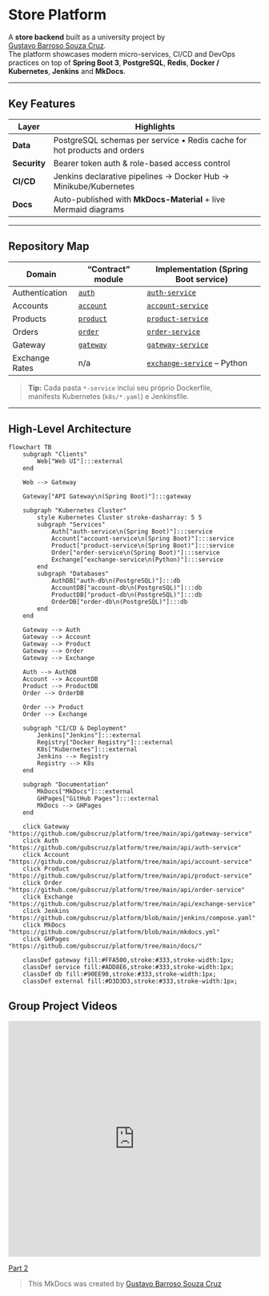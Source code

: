 # Store Platform

A **store backend** built as a university project by  
[Gustavo Barroso Souza Cruz](https://github.com/Gubscruz).  
The platform showcases modern micro-services, CI/CD and DevOps practices on top of **Spring Boot 3**, **PostgreSQL**, **Redis**, **Docker / Kubernetes**, **Jenkins** and **MkDocs**.

---

## Key Features
| Layer        | Highlights                                                                      |
|--------------|---------------------------------------------------------------------------------|
| **Data**     | PostgreSQL schemas per service • Redis cache for hot products and orders        |
| **Security** | Bearer token auth & role-based access control                                   |
| **CI/CD**    | Jenkins declarative pipelines → Docker Hub → Minikube/​Kubernetes                |
| **Docs**     | Auto-published with **MkDocs-Material** + live Mermaid diagrams                  |

---

## Repository Map

| Domain            | “Contract” module                                                           | Implementation (Spring Boot service)                                                 |
|-------------------|------------------------------------------------------------------------------|--------------------------------------------------------------------------------------|
| Authentication    | [`auth`](https://github.com/Gubscruz/auth)                                   | [`auth-service`](https://github.com/Gubscruz/auth-service)                            |
| Accounts          | [`account`](https://github.com/Gubscruz/account)                             | [`account-service`](https://github.com/Gubscruz/account-service)                      |
| Products          | [`product`](https://github.com/Gubscruz/product)                             | [`product-service`](https://github.com/Gubscruz/product-service)                      |
| Orders            | [`order`](https://github.com/Gubscruz/order)                                 | [`order-service`](https://github.com/Gubscruz/order-service)                          |
| Gateway           | [`gateway`](https://github.com/Gubscruz/gateway)                             | [`gateway-service`](https://github.com/Gubscruz/gateway-service)                      |
| Exchange Rates    | n/a                                                                          | [`exchange-service`](https://github.com/Gubscruz/exchange-service) – Python           |

> **Tip:** Cada pasta `*-service` inclui seu próprio Dockerfile,  
> manifests Kubernetes (`k8s/*.yaml`) e Jenkinsfile.

---

## High-Level Architecture

```mermaid
flowchart TB
    subgraph "Clients"
        Web["Web UI"]:::external
    end

    Web --> Gateway

    Gateway["API Gateway\n(Spring Boot)"]:::gateway

    subgraph "Kubernetes Cluster"
        style Kubernetes Cluster stroke-dasharray: 5 5
        subgraph "Services"
            Auth["auth-service\n(Spring Boot)"]:::service
            Account["account-service\n(Spring Boot)"]:::service
            Product["product-service\n(Spring Boot)"]:::service
            Order["order-service\n(Spring Boot)"]:::service
            Exchange["exchange-service\n(Python)"]:::service
        end
        subgraph "Databases"
            AuthDB["auth-db\n(PostgreSQL)"]:::db
            AccountDB["account-db\n(PostgreSQL)"]:::db
            ProductDB["product-db\n(PostgreSQL)"]:::db
            OrderDB["order-db\n(PostgreSQL)"]:::db
        end
    end

    Gateway --> Auth
    Gateway --> Account
    Gateway --> Product
    Gateway --> Order
    Gateway --> Exchange

    Auth --> AuthDB
    Account --> AccountDB
    Product --> ProductDB
    Order --> OrderDB

    Order --> Product
    Order --> Exchange

    subgraph "CI/CD & Deployment"
        Jenkins["Jenkins"]:::external
        Registry["Docker Registry"]:::external
        K8s["Kubernetes"]:::external
        Jenkins --> Registry
        Registry --> K8s
    end

    subgraph "Documentation"
        MkDocs["MkDocs"]:::external
        GHPages["GitHub Pages"]:::external
        MkDocs --> GHPages
    end

    click Gateway "https://github.com/gubscruz/platform/tree/main/api/gateway-service"
    click Auth "https://github.com/gubscruz/platform/tree/main/api/auth-service"
    click Account "https://github.com/gubscruz/platform/tree/main/api/account-service"
    click Product "https://github.com/gubscruz/platform/tree/main/api/product-service"
    click Order "https://github.com/gubscruz/platform/tree/main/api/order-service"
    click Exchange "https://github.com/gubscruz/platform/tree/main/api/exchange-service"
    click Jenkins "https://github.com/gubscruz/platform/blob/main/jenkins/compose.yaml"
    click MkDocs "https://github.com/gubscruz/platform/blob/main/mkdocs.yml"
    click GHPages "https://github.com/gubscruz/platform/tree/main/docs/"

    classDef gateway fill:#FFA500,stroke:#333,stroke-width:1px;
    classDef service fill:#ADD8E6,stroke:#333,stroke-width:1px;
    classDef db fill:#90EE90,stroke:#333,stroke-width:1px;
    classDef external fill:#D3D3D3,stroke:#333,stroke-width:1px;
```


## Group Project Videos

<iframe
  width="100%"
  height="470"
  src="https://www.youtube.com/embed/eFAjEHgr9Eo"
  title="Group Project Video"
  frameborder="0"
  allow="accelerometer; autoplay; clipboard-write; encrypted-media; gyroscope; picture-in-picture; web-share"
  allowfullscreen>
</iframe>


[Part 2](https://www.youtube.com/watch?v=ZtHgf-SulBY&ab_channel=AndrePereira)

> This MkDocs was created by [Gustavo Barroso Souza Cruz](https://github.com/Gubscruz)